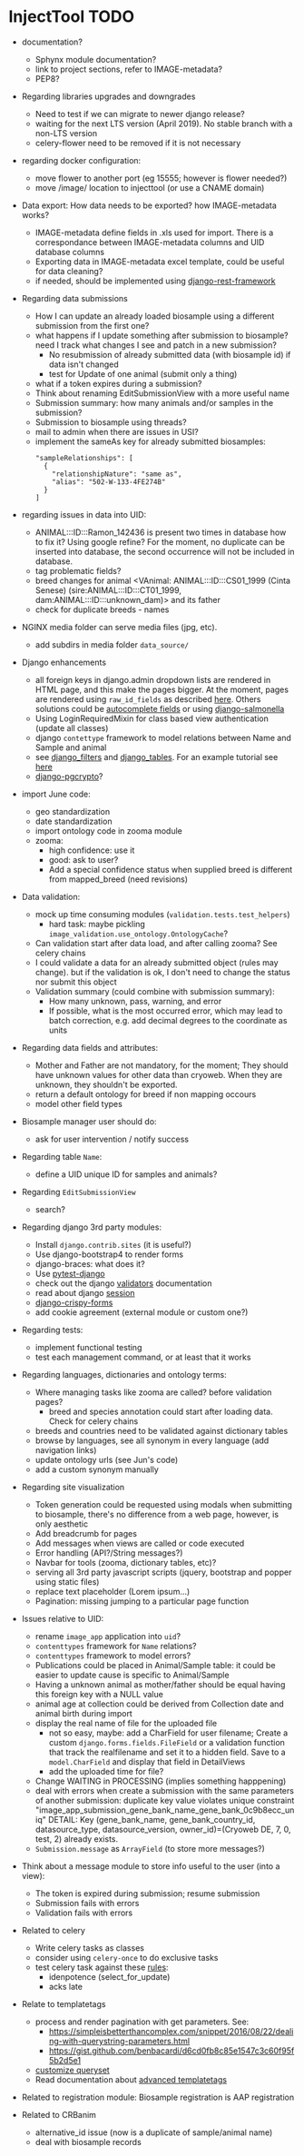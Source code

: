 
InjectTool TODO
===============

* documentation?
  - Sphynx module documentation?
  - link to project sections, refer to IMAGE-metadata?
  - PEP8?

* Regarding libraries upgrades and downgrades
  - Need to test if we can migrate to newer django release?
  - waiting for the next LTS version (April 2019). No stable branch with a non-LTS version
  - celery-flower need to be removed if it is not necessary

* regarding docker configuration:
  - move flower to another port (eg 15555; however is flower needed?)
  - move /image/ location to injecttool (or use a CNAME domain)

* Data export: How data needs to be exported? how IMAGE-metadata works?
  - IMAGE-metadata define fields in .xls used for import. There is a correspondance
    between IMAGE-metadata columns and UID database columns
  - Exporting data in IMAGE-metadata excel template, could be useful for data
    cleaning?
  - if needed, should be implemented using [django-rest-framework](https://www.django-rest-framework.org/)

* Regarding data submissions
  - How I can update an already loaded biosample using a different submission from
    the first one?
  - what happens if I update something after submission to biosample? need I track
    what changes I see and patch in a new submission?
    * No resubmission of already submitted data (with biosample id) if data isn't
      changed
    * test for Update of one animal (submit only a thing)
  - what if a token expires during a submission?
  - Think about renaming EditSubmissionView with a more useful name
  - Submission summary: how many animals and/or samples in the submission?
  - Submission to biosample using threads?
  - mail to admin when there are issues in USI?
  - implement the sameAs key for already submitted biosamples:
    ```
    "sampleRelationships": [
      {
        "relationshipNature": "same as",
        "alias": "502-W-133-4FE274B"
      }
    ]
    ```
* regarding issues in data into UID:
  - ANIMAL:::ID:::Ramon_142436 is present two times in database how to fix it?
    Using google refine? For the moment, no duplicate can be inserted into database,
    the second occurrence will not be included in database.
  - tag problematic fields?
  - breed changes for animal <VAnimal: ANIMAL:::ID:::CS01_1999 (Cinta Senese) (sire:ANIMAL:::ID:::CT01_1999, dam:ANIMAL:::ID:::unknown_dam)>
    and its father
  - check for duplicate breeds - names

* NGINX media folder can serve media files (jpg, etc).
  - add subdirs in media folder `data_source/`

* Django enhancements
  - all foreign keys in django.admin dropdown lists are rendered in HTML page, and this make the
    pages bigger. At the moment, pages are rendered using `raw_id_fields` as described
    [here](https://books.agiliq.com/projects/django-admin-cookbook/en/latest/many_fks.html).
    Others solutions could be [autocomplete fields](http://django-extensions.readthedocs.io/en/latest/admin_extensions.html?highlight=ForeignKeyAutocompleteAdmin)
    or using [django-salmonella](https://github.com/lincolnloop/django-dynamic-raw-id)
  - Using LoginRequiredMixin for class based view authentication (update all classes)
  - django `contettype` framework to model relations between Name and Sample and
    animal
  - see [django_filters](https://django-filter.readthedocs.io/) and [django_tables](https://django-tables2.readthedocs.io/en/latest/).
    For an example tutorial see [here](https://www.craigderington.me/generic-list-view-with-django-tables/)
  - [django-pgcrypto](https://django-pgcrypto-expressions.readthedocs.io/en/latest/)?

* import June code:
  - geo standardization
  - date standardization
  - import ontology code in zooma module
  - zooma:
    - high confidence: use it
    - good: ask to user?
    - Add a special confidence status when supplied breed is different from
      mapped_breed (need revisions)

* Data validation:
  - mock up time consuming modules (`validation.tests.test_helpers`)
    - hard task: maybe pickling `image_validation.use_ontology.OntologyCache`?
  - Can validation start after data load, and after calling zooma? See celery
    chains
  - I could validate a data for an already submitted object (rules may change).
    but if the validation is ok, I don't need to change the status nor submit
    this object
  - Validation summary (could combine with submission summary):
    - How many unknown, pass, warning, and error
    - If possible, what is the most occurred error, which may lead to batch
      correction, e.g. add decimal degrees to the coordinate as units

* Regarding data fields and attributes:
  - Mother and Father are not mandatory, for the moment; They should have unknown
    values for other data than cryoweb. When they are unknown, they shouldn't be
    exported.
  - return a default ontology for breed if non mapping occours
  - model other field types

* Biosample manager user should do:
  - ask for user intervention / notify success

* Regarding table `Name`:
  - define a UID unique ID for samples and animals?

* Regarding `EditSubmissionView`
  - search?

* Regarding django 3rd party modules:
  - Install `django.contrib.sites` (it is useful?)
  - Use django-bootstrap4 to render forms
  - django-braces: what does it?
  - Use [pytest-django](https://pytest-django.readthedocs.io/en/latest/)
  - check out the django [validators](https://docs.djangoproject.com/en/1.11/ref/validators/)
    documentation
  - read about django [session](https://docs.djangoproject.com/en/1.11/topics/http/sessions/)
  - [django-crispy-forms](https://simpleisbetterthancomplex.com/tutorial/2018/08/13/how-to-use-bootstrap-4-forms-with-django.html)
  - add cookie agreement (external module or custom one?)

* Regarding tests:
  - implement functional testing
  - test each management command, or at least that it works

* Regarding languages, dictionaries and ontology terms:
  - Where managing tasks like zooma are called? before validation pages?
    - breed and species annotation could start after loading data. Check for
      celery chains
  - breeds and countries need to be validated against dictionary tables
  - browse by languages, see all synonym in every language (add navigation links)
  - update ontology urls (see Jun's code)
  - add a custom synonym manually

* Regarding site visualization
  - Token generation could be requested using modals when submitting to biosample,
    there's no difference from a web page, however, is only aesthetic
  - Add breadcrumb for pages
  - Add messages when views are called or code executed
  - Error handling (API?/String messages?)
  - Navbar for tools (zooma, dictionary tables, etc)?
  - serving all 3rd party javascript scripts (jquery, bootstrap and popper using
    static files)
  - replace text placeholder (Lorem ipsum...)
  - Pagination: missing jumping to a particular page function

* Issues relative to UID:
  - rename `image_app` application into `uid`?
  - `contenttypes` framework for `Name` relations?
  - `contenttypes` framework to model errors?
  - Publications could be placed in Animal/Sample table: it could be easier to
    update cause is specific to Animal/Sample
  - Having a unknown animal as  mother/father should be equal having this foreign
    key with a NULL value
  - animal age at collection could be derived from Collection date and animal birth
    during import
  - display the real name of file for the uploaded file
    - not so easy, maybe: add a CharField for user filename; Create a custom
      `django.forms.fields.FileField` or a validation function that track the
      realfilename and set it to a hidden field. Save to a `model.CharField` and
      display that field in DetailViews
    - add the uploaded time for file?
  - Change WAITING in PROCESSING (implies something happpening)
  - deal with errors when create a submission with the same parameters of another
    submission:
      duplicate key value violates unique constraint "image_app_submission_gene_bank_name_gene_bank_0c9b8ecc_uniq"
        DETAIL:  Key (gene_bank_name, gene_bank_country_id, datasource_type, datasource_version, owner_id)=(Cryoweb DE, 7, 0, test, 2) already exists.
  - `Submission.message` as `ArrayField` (to store more messages?)

* Think about a message module to store info useful to the user (into a view):
  - The token is expired during submission; resume submission
  - Submission fails with errors
  - Validation fails with errors

* Related to celery
  - Write celery tasks as classes
  - consider using `celery-once` to do exclusive tasks
  - test celery task against these [rules](https://blog.daftcode.pl/working-with-asynchronous-celery-tasks-lessons-learned-32bb7495586b):
    - idenpotence (select_for_update)
    - acks late

* Relate to templatetags
  - process and render pagination with get parameters. See:
    - https://simpleisbetterthancomplex.com/snippet/2016/08/22/dealing-with-querystring-parameters.html
    - https://gist.github.com/benbacardi/d6cd0fb8c85e1547c3c60f95f5b2d5e1
  - [customize queryset](https://stackoverflow.com/questions/22902457/django-listview-customising-queryset)
  - Read documentation about [advanced templatetags](https://djangobook.com/advanced-custom-template-tags/)

* Related to registration module:
  Biosample registration is AAP registration

* Related to CRBanim
  - alternative_id issue (now is a duplicate of sample/animal name)
  - deal with biosample records
